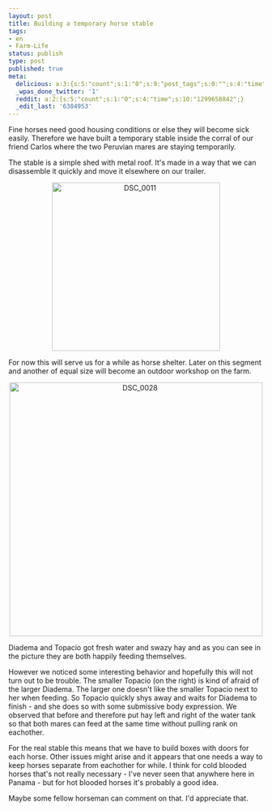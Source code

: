 ```yaml
---
layout: post
title: Building a temporary horse stable
tags:
- en
- Farm-Life
status: publish
type: post
published: true
meta:
  delicious: a:3:{s:5:"count";s:1:"0";s:9:"post_tags";s:0:"";s:4:"time";s:10:"1281981117";}
  _wpas_done_twitter: '1'
  reddit: a:2:{s:5:"count";s:1:"0";s:4:"time";s:10:"1299658842";}
  _edit_last: '6384953'
---
```

Fine horses need good housing conditions or else they will become sick easily. Therefore we have built a temporary stable inside the corral of our friend Carlos where the two Peruvian mares are staying temporarily.

The stable is a simple shed with metal roof. It's made in a way that we can disassemble it quickly and move it elsewhere on our trailer.

<div style="text-align:center;"><a href="http://www.flickr.com/photos/34665899@N00/4423369696" title="View 'DSC_0011' on Flickr.com"><img border="0" width="332" alt="DSC_0011" src="http://farm3.static.flickr.com/2804/4423369696_104a97b3a8.jpg"></a></div>

For now this will serve us for a while as horse shelter. Later on this segment and another of equal size will become an outdoor workshop on the farm.

<div style="text-align:center;"><a href="http://www.flickr.com/photos/34665899@N00/4423369484" title="View 'DSC_0028' on Flickr.com"><img border="0" width="500" alt="DSC_0028" src="http://farm3.static.flickr.com/2704/4423369484_a89f5d23f5.jpg"></a></div>

Diadema and Topacio got fresh water and swazy hay and as you can see in the picture they are both happily feeding themselves.

However we noticed some interesting behavior and hopefully this will not turn out to be trouble. The smaller Topacio (on the right) is kind of afraid of the larger Diadema. The larger one doesn't like the smaller Topacio next to her when feeding. So Topacio quickly shys away and waits for Diadema to finish - and she does so with some submissive body expression. We observed that before and therefore put hay left and right of the water tank so that both mares can feed at the same time without pulling rank on eachother.

For the real stable this means that we have to build boxes with doors for each horse. Other issues might arise and it appears that one needs a way to keep horses separate from eachother for while. I think for cold blooded horses that's not really necessary - I've never seen that anywhere here in Panama - but for hot blooded horses it's probably a good idea.

Maybe some fellow horseman can comment on that. I'd appreciate that.
